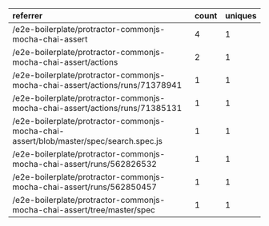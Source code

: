 | referrer                                                                               | count | uniques |
| :------------------------------------------------------------------------------------- | :---- | :------ |
| /e2e-boilerplate/protractor-commonjs-mocha-chai-assert                                 | 4     | 1       |
| /e2e-boilerplate/protractor-commonjs-mocha-chai-assert/actions                         | 2     | 1       |
| /e2e-boilerplate/protractor-commonjs-mocha-chai-assert/actions/runs/71378941           | 1     | 1       |
| /e2e-boilerplate/protractor-commonjs-mocha-chai-assert/actions/runs/71385131           | 1     | 1       |
| /e2e-boilerplate/protractor-commonjs-mocha-chai-assert/blob/master/spec/search.spec.js | 1     | 1       |
| /e2e-boilerplate/protractor-commonjs-mocha-chai-assert/runs/562826532                  | 1     | 1       |
| /e2e-boilerplate/protractor-commonjs-mocha-chai-assert/runs/562850457                  | 1     | 1       |
| /e2e-boilerplate/protractor-commonjs-mocha-chai-assert/tree/master/spec                | 1     | 1       |